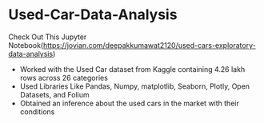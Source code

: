 # Used-Car-Data-Analysis
Check Out This Jupyter Notebook(https://jovian.com/deepakkumawat2120/used-cars-exploratory-data-analysis)

- Worked with the Used Car dataset from Kaggle containing 4.26 lakh rows across 26 categories
- Used Libraries Like Pandas, Numpy, matplotlib, Seaborn, Plotly, Open Datasets, and Folium
- Obtained an inference about the used cars in the market with their conditions
